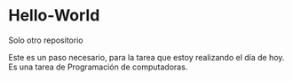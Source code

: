 # Hello-World
Solo otro repositorio

Este es un paso necesario, para la tarea que estoy realizando el día de hoy.
Es una tarea de Programación de computadoras.

